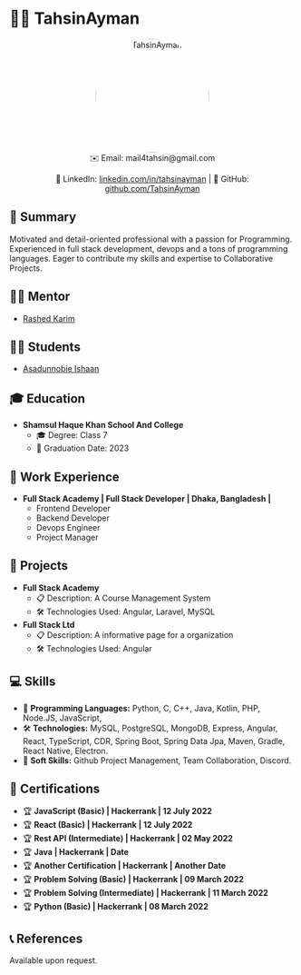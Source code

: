 <!-- README.md -->

# 👩‍💻 TahsinAyman

<div align="center">
  <img src="https://i.imgur.com/nUQhspz.jpeg" alt="TahsinAyman" style="border-radius: 5000px; width: 200px; height: 200px">
</div>

<div align="center">
  ✉️ Email: mail4tahsin@gmail.com <br>
  
  🔗 LinkedIn: [linkedin.com/in/tahsinayman](https://linkedin.com/in/tahsinayman) | 🐙 GitHub: [github.com/TahsinAyman](https://github.com/TahsinAyman)
  
</div>

## 🚀 Summary

Motivated and detail-oriented professional with a passion for Programming. Experienced in full stack development, devops and a tons of programming languages. Eager to contribute my skills and expertise to Collaborative Projects.

## 🧑‍🏫 Mentor
- [Rashed Karim](https://github.com/rashedkarim)

## 🧑‍🎓 Students
- [Asadunnobie Ishaan](https://github.com/AsadunnobieIshaan/)

## 🎓 Education

- **Shamsul Haque Khan School And College**
  - 🎓 Degree: Class 7
  - 📅 Graduation Date: 2023

## 💼 Work Experience

- **Full Stack Academy | Full Stack Developer | Dhaka, Bangladesh |**
  - Frontend Developer
  - Backend Developer
  - Devops Engineer
  - Project Manager

## 🚀 Projects

- **Full Stack Academy**
  - 📋 Description: A Course Management System
  - 🛠️ Technologies Used: Angular, Laravel, MySQL
- **Full Stack Ltd**
  - 📋 Description: A informative page for a organization
  - 🛠️ Technologies Used: Angular

## 💻 Skills

- 💬 **Programming Languages:** Python, C, C++, Java, Kotlin, PHP, Node.JS, JavaScript, 
- 🛠️ **Technologies:** MySQL, PostgreSQL, MongoDB, Express, Angular, React, TypeScript, CDR, Spring Boot, Spring Data Jpa, Maven, Gradle, React Native, Electron.
- 👥 **Soft Skills:** Github Project Management, Team Collaboration, Discord.

## 📜 Certifications

- 🏆 **JavaScript (Basic) | Hackerrank | 12 July 2022**
- 🏆 **React (Basic) | Hackerrank | 12 July 2022**
- 🏆 **Rest API (Intermediate) | Hackerrank | 02 May 2022**
- 🏆 **Java | Hackerrank | Date**
- 🏆 **Another Certification | Hackerrank | Another Date**
- 🏆 **Problem Solving (Basic) | Hackerrank | 09 March 2022**
- 🏆 **Problem Solving (Intermediate) | Hackerrank | 11 March 2022**
- 🏆 **Python (Basic) | Hackerrank | 08 March 2022**

## 📞 References

Available upon request.
